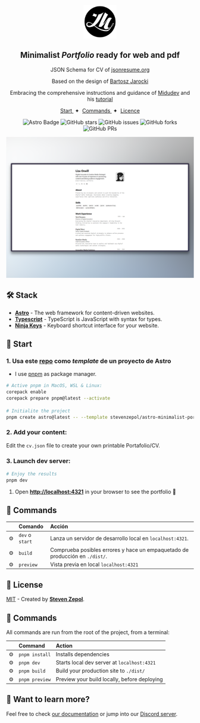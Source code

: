 <div align="center">
<img src="logo.png" height="90px" width="auto" /> 

<h2>Minimalist <em>Portfolio</em>  ready for web and pdf</h2>

<p>JSON Schema for CV of <a href="https://jsonresume.org/schema/">jsonresume.org</a></p>

<p>Based on the design of <a href="https://github.com/BartoszJarocki/cv">Bartosz Jarocki</a></p>

<p>Embracing the comprehensive instructions and guidance of <a href="https://github.com/midudev/minimalist-portfolio-json">Midudev</a> and his <a href="https://www.youtube.com/watch?v=Zwh92LTB-Bk&t=474s">tutorial</a></p>

</div>

<div align="center">
    <a href="#🚀 Start">
        Start
    </a>
    <span>&nbsp;✦&nbsp;</span>
    <a href="#🧞 Commands">
        Commands
    </a>
    <span>&nbsp;✦&nbsp;</span>
    <a href="#🔑 License">
        Licence
    </a>
   
</div>

<p></p>

<div align="center">

![Astro Badge](https://img.shields.io/badge/Astro-BC52EE?logo=astro&logoColor=fff&style=flat)
![GitHub stars](https://img.shields.io/github/stars/stevenzepol/astro-minimalist-portfolio)
![GitHub issues](https://img.shields.io/github/issues/stevenzepol/astro-minimalist-portfolio)
![GitHub forks](https://img.shields.io/github/forks/stevenzepol/astro-minimalist-portfolio)
![GitHub PRs](https://img.shields.io/github/issues-pr/stevenzepol/astro-minimalist-portfolio)

</div>

<img src="screenshot.png"></img>

## 🛠️ Stack

- [**Astro**](https://astro.build/) - The web framework for content-driven websites.
- [**Typescript**](https://www.typescriptlang.org/) - TypeScript is JavaScript with syntax for types.
- [**Ninja Keys**](https://github.com/ssleptsov/ninja-keys) - Keyboard shortcut interface for your website.

## 🚀 Start

### 1. Usa este [repo](https://github.com/stevenzepol/astro-minimalist-portfolio) como _template_ de un proyecto de Astro


- I use [pnpm](https://pnpm.io/installation) as package manager.

```bash
# Active pnpm in MacOS, WSL & Linux:
corepack enable
corepack prepare pnpm@latest --activate

# Initialite the project
pnpm create astro@latest -- --template stevenzepol/astro-minimalist-portfolio
```

### 2. Add your content:
Edit the `cv.json` file to create your own printable Portafolio/CV.
### 3.  Launch dev server:

```bash
# Enjoy the results
pnpm dev
```


1. Open [**http://localhost:4321**](http://localhost:4321/) in your browser to see the portfolio 🚀


## 🧞 Commands

|     | Comando          | Acción                                        |
| :-- | :--------------- | :-------------------------------------------- |
| ⚙️  | `dev` o `start` | Lanza un servidor de desarrollo local en  `localhost:4321`.  |
| ⚙️  | `build`          | Comprueba posibles errores y hace un empaquetado de producción en `./dist/`.      |
| ⚙️  | `preview`        | Vista previa en local `localhost:4321` |



## 🔑 License

[MIT](LICENSE.txt) - Created by [**Steven Zepol**](https://github.com/stevenzepol/).

## 🧞 Commands

All commands are run from the root of the project, from a terminal:

|   | Command                   | Action                                           |
|:--| :------------------------ | :----------------------------------------------- |
|⚙️ | `pnpm install`             | Installs dependencies                            |
|⚙️ | `pnpm dev`             | Starts local dev server at `localhost:4321`      |
|⚙️ | `pnpm build`           | Build your production site to `./dist/`          |
|⚙️ | `pnpm preview`         | Preview your build locally, before deploying     |


## 👀 Want to learn more?

Feel free to check [our documentation](https://docs.astro.build) or jump into our [Discord server](https://astro.build/chat).
